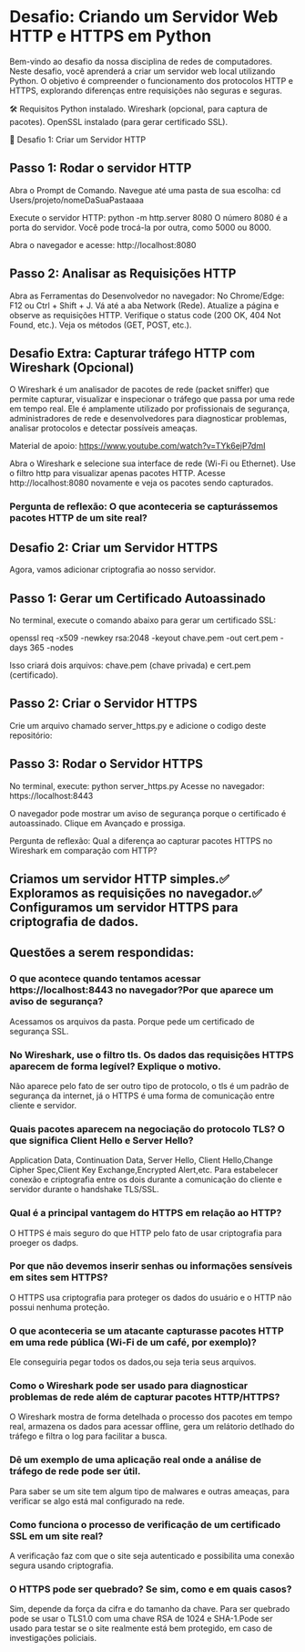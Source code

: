 # Desafio: Criando um Servidor Web HTTP e HTTPS em Python

Bem-vindo ao desafio da nossa disciplina de redes de computadores. 
Neste desafio, você aprenderá a criar um servidor web local utilizando Python.
O objetivo é compreender o funcionamento dos protocolos HTTP e HTTPS, explorando diferenças entre requisições não seguras e seguras.

🛠 Requisitos
Python instalado.
Wireshark (opcional, para captura de pacotes).
OpenSSL instalado (para gerar certificado SSL).

🚀 Desafio 1: Criar um Servidor HTTP

## Passo 1: Rodar o servidor HTTP
Abra o Prompt de Comando.
Navegue até uma pasta de sua escolha:
cd Users/projeto/nomeDaSuaPastaaaa

Execute o servidor HTTP:
python -m http.server 8080
O número 8080 é a porta do servidor. Você pode trocá-la por outra, como 5000 ou 8000.

Abra o navegador e acesse:
http://localhost:8080

## Passo 2: Analisar as Requisições HTTP

Abra as Ferramentas do Desenvolvedor no navegador:
No Chrome/Edge: F12 ou Ctrl + Shift + J.
Vá até a aba Network (Rede).
Atualize a página e observe as requisições HTTP.
Verifique o status code (200 OK, 404 Not Found, etc.).
Veja os métodos (GET, POST, etc.).

## Desafio Extra: Capturar tráfego HTTP com Wireshark (Opcional)

O Wireshark é um analisador de pacotes de rede (packet sniffer) que permite capturar, visualizar e inspecionar o tráfego que passa por uma rede em tempo real. Ele é amplamente utilizado por profissionais de segurança, administradores de rede e desenvolvedores para diagnosticar problemas, analisar protocolos e detectar possíveis ameaças.

Material de apoio: https://www.youtube.com/watch?v=TYk6ejP7dmI

Abra o Wireshark e selecione sua interface de rede (Wi-Fi ou Ethernet).
Use o filtro http para visualizar apenas pacotes HTTP.
Acesse http://localhost:8080 novamente e veja os pacotes sendo capturados.

### Pergunta de reflexão: O que aconteceria se capturássemos pacotes HTTP de um site real?

## Desafio 2: Criar um Servidor HTTPS

Agora, vamos adicionar criptografia ao nosso servidor.

## Passo 1: Gerar um Certificado Autoassinado
No terminal, execute o comando abaixo para gerar um certificado SSL:

openssl req -x509 -newkey rsa:2048 -keyout chave.pem -out cert.pem -days 365 -nodes

Isso criará dois arquivos: chave.pem (chave privada) e cert.pem (certificado).

## Passo 2: Criar o Servidor HTTPS

Crie um arquivo chamado server_https.py e adicione o codigo deste repositório:

## Passo 3: Rodar o Servidor HTTPS

No terminal, execute:
python server_https.py
Acesse no navegador:
https://localhost:8443

O navegador pode mostrar um aviso de segurança porque o certificado é autoassinado. Clique em Avançado e prossiga.

Pergunta de reflexão: Qual a diferença ao capturar pacotes HTTPS no Wireshark em comparação com HTTP?

## Criamos um servidor HTTP simples.✅ Exploramos as requisições no navegador.✅ Configuramos um servidor HTTPS para criptografia de dados.

## Questões a serem respondidas:
### O que acontece quando tentamos acessar https://localhost:8443 no navegador?Por que aparece um aviso de segurança?
Acessamos os arquivos da pasta. Porque pede um certificado de segurança SSL.
### No Wireshark, use o filtro tls. Os dados das requisições HTTPS aparecem de forma legível? Explique o motivo.
Não aparece pelo fato de ser outro tipo de protocolo, o tls é um padrão de segurança da internet, já o HTTPS é uma forma de comunicação entre cliente e servidor.
### Quais pacotes aparecem na negociação do protocolo TLS? O que significa Client Hello e Server Hello?
Application Data, Continuation Data, Server Hello, Client Hello,Change Cipher Spec,Client Key Exchange,Encrypted Alert,etc. Para estabelecer conexão e criptografia entre os dois durante a comunicação do cliente e servidor durante o handshake TLS/SSL.
### Qual é a principal vantagem do HTTPS em relação ao HTTP?
O HTTPS é mais seguro do que HTTP pelo fato de usar criptografia para proeger os dadps.
### Por que não devemos inserir senhas ou informações sensíveis em sites sem HTTPS?
O HTTPS usa criptografia para proteger os dados do usuário e o HTTP não possui nenhuma proteção.
### O que aconteceria se um atacante capturasse pacotes HTTP em uma rede pública (Wi-Fi de um café, por exemplo)?
Ele conseguiria pegar todos os dados,ou seja teria seus arquivos.
### Como o Wireshark pode ser usado para diagnosticar problemas de rede além de capturar pacotes HTTP/HTTPS?
O Wireshark mostra de forma detelhada o processo dos pacotes em tempo real, armazena os dados para acessar offline, gera um relátorio detlhado do tráfego e filtra o log para facilitar a busca.
### Dê um exemplo de uma aplicação real onde a análise de tráfego de rede pode ser útil.
Para saber se um site tem algum tipo de malwares e outras ameaças, para verificar se algo está mal configurado na rede.
### Como funciona o processo de verificação de um certificado SSL em um site real?
A verificação faz com que o site seja autenticado e possibilita uma conexão segura usando criptografia.
### O HTTPS pode ser quebrado? Se sim, como e em quais casos?
Sim, depende da força da cifra e do tamanho da chave. Para ser quebrado pode se usar o TLS1.0 com uma chave RSA de 1024 e SHA-1.Pode ser usado para testar se o site realmente está bem protegido, em caso de investigações policiais.
